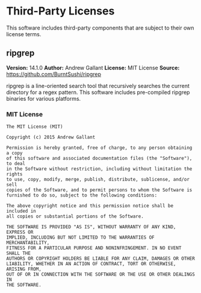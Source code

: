 # Third-Party Licenses

This software includes third-party components that are subject to their own license terms.

## ripgrep

**Version:** 14.1.0
**Author:** Andrew Gallant
**License:** MIT License
**Source:** https://github.com/BurntSushi/ripgrep

ripgrep is a line-oriented search tool that recursively searches the current directory for a regex pattern. This software includes pre-compiled ripgrep binaries for various platforms.

### MIT License

```
The MIT License (MIT)

Copyright (c) 2015 Andrew Gallant

Permission is hereby granted, free of charge, to any person obtaining a copy
of this software and associated documentation files (the "Software"), to deal
in the Software without restriction, including without limitation the rights
to use, copy, modify, merge, publish, distribute, sublicense, and/or sell
copies of the Software, and to permit persons to whom the Software is
furnished to do so, subject to the following conditions:

The above copyright notice and this permission notice shall be included in
all copies or substantial portions of the Software.

THE SOFTWARE IS PROVIDED "AS IS", WITHOUT WARRANTY OF ANY KIND, EXPRESS OR
IMPLIED, INCLUDING BUT NOT LIMITED TO THE WARRANTIES OF MERCHANTABILITY,
FITNESS FOR A PARTICULAR PURPOSE AND NONINFRINGEMENT. IN NO EVENT SHALL THE
AUTHORS OR COPYRIGHT HOLDERS BE LIABLE FOR ANY CLAIM, DAMAGES OR OTHER
LIABILITY, WHETHER IN AN ACTION OF CONTRACT, TORT OR OTHERWISE, ARISING FROM,
OUT OF OR IN CONNECTION WITH THE SOFTWARE OR THE USE OR OTHER DEALINGS IN
THE SOFTWARE.
```
